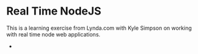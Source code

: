 # Real Time NodeJS

This is a learning exercise from Lynda.com with Kyle Simpson on working with real time node web applications.

* 
